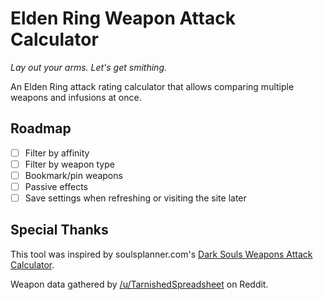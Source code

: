# Elden Ring Weapon Attack Calculator

_Lay out your arms. Let's get smithing._

An Elden Ring attack rating calculator that allows comparing multiple weapons and infusions at once.

## Roadmap

- [ ] Filter by affinity
- [ ] Filter by weapon type
- [ ] Bookmark/pin weapons
- [ ] Passive effects
- [ ] Save settings when refreshing or visiting the site later

## Special Thanks

This tool was inspired by soulsplanner.com's [Dark Souls Weapons Attack Calculator](https://soulsplanner.com/darksouls/weaponatk).

Weapon data gathered by [/u/TarnishedSpreadsheet](https://www.reddit.com/user/TarnishedSpreadsheet/) on Reddit.
